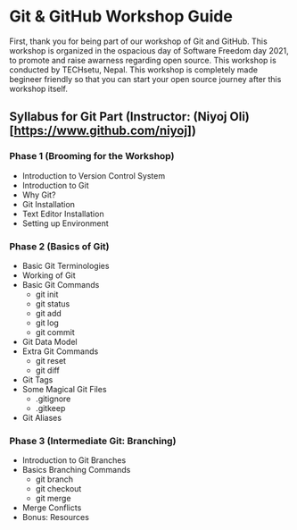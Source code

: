 # Git & GitHub Workshop Guide
First, thank you for being part of our workshop of Git and GitHub. This workshop is organized in the ospacious day of Software Freedom day 2021, to promote and raise awarness regarding open source. This workshop is conducted  by TECHsetu, Nepal. This workshop is completely made begineer friendly so that you can start your open source journey after this workshop itself.

## Syllabus for Git Part (Instructor: (Niyoj Oli)[https://www.github.com/niyoj])
### Phase 1 (Brooming for the Workshop)
- Introduction to Version Control System
- Introduction to Git
- Why Git?
- Git Installation
- Text Editor Installation
- Setting up Environment

### Phase 2 (Basics of Git)
- Basic Git Terminologies
- Working of Git
- Basic Git Commands
    - git init
    - git status
    - git add
    - git log
    - git commit
- Git Data Model 
- Extra Git Commands
    - git reset
    - git diff
- Git Tags
- Some Magical Git Files
    - .gitignore
    - .gitkeep
- Git Aliases

### Phase 3 (Intermediate Git: Branching)
- Introduction to Git Branches
- Basics Branching Commands
    - git branch
    - git checkout
    - git merge
- Merge Conflicts
- Bonus: Resources